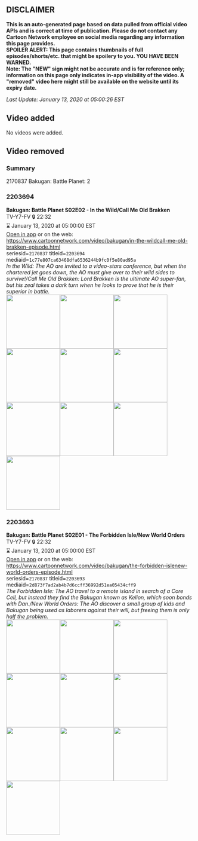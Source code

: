 ## DISCLAIMER
**This is an auto-generated page based on data pulled from official video APIs and is correct at time of publication. Please do not contact any Cartoon Network employee on social media regarding any information this page provides.**  
**SPOILER ALERT: This page contains thumbnails of full episodes/shorts/etc. that might be spoilery to you. YOU HAVE BEEN WARNED.**  
**Note: The "NEW" sign might not be accurate and is for reference only; information on this page only indicates in-app visibility of the video. A "removed" video here might still be available on the website until its expiry date.**  

_Last Update: January 13, 2020 at 05:00:26 EST_
## Video added
No videos were added.  
## Video removed
### Summary
2170837 Bakugan: Battle Planet: 2  
### 2203694
**Bakugan: Battle Planet S02E02 - In the Wild/Call Me Old Brakken**  
TV-Y7-FV 🔒 22:32  
⌛ January 13, 2020 at 05:00:00 EST  
[Open in app](https://tinyurl.com/yysmnh2s) or on the web: https://www.cartoonnetwork.com/video/bakugan/in-the-wildcall-me-old-brakken-episode.html  
seriesid=`2170837` titleid=`2203694` mediaid=`1c77e807ca63468dfa6536244b9fc0f5e80ad95a`  
_In the Wild: The AO are invited to a video-stars conference, but when the chartered jet goes down, the AO must give over to their wild sides to survive!/Call Me Old Brakken: Lord Brakken is the ultimate AO super-fan, but his zeal takes a dark turn when he looks to prove that he is their superior in battle._  
<a href="https://s3.amazonaws.com/cartoonorchestrator/2203694_001_1280x720.jpg"><img src="https://s3.amazonaws.com/cartoonorchestrator/2203694_001_640x360.jpg" height="144px" /></a><a href="https://s3.amazonaws.com/cartoonorchestrator/2203694_002_1280x720.jpg"><img src="https://s3.amazonaws.com/cartoonorchestrator/2203694_002_640x360.jpg" height="144px" /></a><a href="https://s3.amazonaws.com/cartoonorchestrator/2203694_003_1280x720.jpg"><img src="https://s3.amazonaws.com/cartoonorchestrator/2203694_003_640x360.jpg" height="144px" /></a><a href="https://s3.amazonaws.com/cartoonorchestrator/2203694_004_1280x720.jpg"><img src="https://s3.amazonaws.com/cartoonorchestrator/2203694_004_640x360.jpg" height="144px" /></a><a href="https://s3.amazonaws.com/cartoonorchestrator/2203694_005_1280x720.jpg"><img src="https://s3.amazonaws.com/cartoonorchestrator/2203694_005_640x360.jpg" height="144px" /></a><a href="https://s3.amazonaws.com/cartoonorchestrator/2203694_006_1280x720.jpg"><img src="https://s3.amazonaws.com/cartoonorchestrator/2203694_006_640x360.jpg" height="144px" /></a><a href="https://s3.amazonaws.com/cartoonorchestrator/2203694_007_1280x720.jpg"><img src="https://s3.amazonaws.com/cartoonorchestrator/2203694_007_640x360.jpg" height="144px" /></a><a href="https://s3.amazonaws.com/cartoonorchestrator/2203694_008_1280x720.jpg"><img src="https://s3.amazonaws.com/cartoonorchestrator/2203694_008_640x360.jpg" height="144px" /></a><a href="https://s3.amazonaws.com/cartoonorchestrator/2203694_009_1280x720.jpg"><img src="https://s3.amazonaws.com/cartoonorchestrator/2203694_009_640x360.jpg" height="144px" /></a><a href="https://s3.amazonaws.com/cartoonorchestrator/2203694_010_1280x720.jpg"><img src="https://s3.amazonaws.com/cartoonorchestrator/2203694_010_640x360.jpg" height="144px" /></a>
### 2203693
**Bakugan: Battle Planet S02E01 - The Forbidden Isle/New World Orders**  
TV-Y7-FV 🔒 22:32  
⌛ January 13, 2020 at 05:00:00 EST  
[Open in app](https://tinyurl.com/y2ctbtsa) or on the web: https://www.cartoonnetwork.com/video/bakugan/the-forbidden-islenew-world-orders-episode.html  
seriesid=`2170837` titleid=`2203693` mediaid=`2d873f7ad2ab4b7d6ccff36992d51ea05434cff9`  
_The Forbidden Isle: The AO travel to a remote island in search of a Core Cell, but instead they find the Bakugan known as Kelion, which soon bonds with Dan./New World Orders: The AO discover a small group of kids and Bakugan being used as laborers against their will, but freeing them is only half the problem._  
<a href="https://s3.amazonaws.com/cartoonorchestrator/2203693_001_1280x720.jpg"><img src="https://s3.amazonaws.com/cartoonorchestrator/2203693_001_640x360.jpg" height="144px" /></a><a href="https://s3.amazonaws.com/cartoonorchestrator/2203693_002_1280x720.jpg"><img src="https://s3.amazonaws.com/cartoonorchestrator/2203693_002_640x360.jpg" height="144px" /></a><a href="https://s3.amazonaws.com/cartoonorchestrator/2203693_003_1280x720.jpg"><img src="https://s3.amazonaws.com/cartoonorchestrator/2203693_003_640x360.jpg" height="144px" /></a><a href="https://s3.amazonaws.com/cartoonorchestrator/2203693_004_1280x720.jpg"><img src="https://s3.amazonaws.com/cartoonorchestrator/2203693_004_640x360.jpg" height="144px" /></a><a href="https://s3.amazonaws.com/cartoonorchestrator/2203693_005_1280x720.jpg"><img src="https://s3.amazonaws.com/cartoonorchestrator/2203693_005_640x360.jpg" height="144px" /></a><a href="https://s3.amazonaws.com/cartoonorchestrator/2203693_006_1280x720.jpg"><img src="https://s3.amazonaws.com/cartoonorchestrator/2203693_006_640x360.jpg" height="144px" /></a><a href="https://s3.amazonaws.com/cartoonorchestrator/2203693_007_1280x720.jpg"><img src="https://s3.amazonaws.com/cartoonorchestrator/2203693_007_640x360.jpg" height="144px" /></a><a href="https://s3.amazonaws.com/cartoonorchestrator/2203693_008_1280x720.jpg"><img src="https://s3.amazonaws.com/cartoonorchestrator/2203693_008_640x360.jpg" height="144px" /></a><a href="https://s3.amazonaws.com/cartoonorchestrator/2203693_009_1280x720.jpg"><img src="https://s3.amazonaws.com/cartoonorchestrator/2203693_009_640x360.jpg" height="144px" /></a><a href="https://s3.amazonaws.com/cartoonorchestrator/2203693_010_1280x720.jpg"><img src="https://s3.amazonaws.com/cartoonorchestrator/2203693_010_640x360.jpg" height="144px" /></a>
